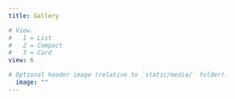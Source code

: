 ```yaml
---
title: Gallery

# View.
#   1 = List
#   2 = Compact
#   3 = Card
view: 6

# Optional header image (relative to `static/media/` folder).
  image: ""
---
```


